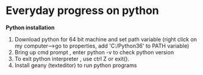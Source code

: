 # Everyday progress on python
**Python installation**

 1. Download python for 64 bit machine and set path variable (right click on my computer-->go to properties, add 'C:/Python36' to PATH variable)
 2. Bring up cmd prompt , enter python -v to check python version
 3. To exit python interpreter , use ctrl Z or exit().
 4. Install geany (texteditor) to run python programs

 



 


